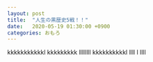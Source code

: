 ```yaml
---
layout: post
title:  "人生の黒歴史5戦！！"
date:   2020-05-19 01:30:00 +0900
categories: おもろ
---
```

kkkkkkkkkkkl
kkkkkkkkk
llllllll
kkkkkkkkkkl
llll
l
llll
